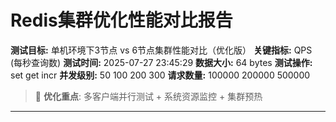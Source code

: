 # Redis集群优化性能对比报告

**测试目标:** 单机环境下3节点 vs 6节点集群性能对比（优化版）
**关键指标:** QPS (每秒查询数)
**测试时间:** 2025-07-27 23:45:29
**数据大小:** 64 bytes
**测试操作:** set get incr
**并发级别:** 50 100 200 300
**请求数量:** 100000 200000 500000

> 🎯 **优化重点**: 多客户端并行测试 + 系统资源监控 + 集群预热

---

